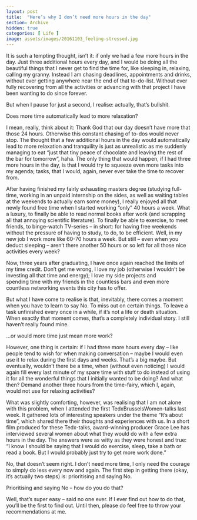 ```yaml
---
layout: post
title:  "Here’s why I don’t need more hours in the day"
section: Archive
hidden: true
categories: [ Life ]
image: assets/images/20161103_feeling-stressed.jpg
---
```



It is such a tempting thought, isn’t it: if only we had a few more hours in the day. Just three additional hours every day, and I would be doing all the beautiful things that I never get to find the time for, like sleeping in, relaxing, calling my granny. Instead I am chasing deadlines, appointments and drinks, without ever getting anywhere near the end of that to-do-list. Without ever fully recovering from all the activities or advancing with that project I have been wanting to do since forever.

But when I pause for just a second, I realise: actually, that’s bullshit.

Does more time automatically lead to more relaxation?

I mean, really, think about it: Thank God that our day doesn’t have more that those 24 hours. Otherwise this constant chasing of to-dos would never stop. The thought that a few additional hours in the day would automatically lead to more relaxation and tranquility is just as unrealistic as me suddenly managing to eat “just that tiny peace of chocolate and leaving the rest of the bar for tomorrow”, haha. The only thing that would happen, if I had three more hours in the day, is that I would try to squeeze even more tasks into my agenda; tasks, that I would, again, never ever take the time to recover from.

After having finished my fairly exhausting masters degree (studying full-time, working in an unpaid internship on the sides, as well as waiting tables at the weekends to actually earn some money), I really enjoyed all that newly found free time when I started working “only” 40 hours a week. What a luxury, to finally be able to read normal books after work (and scrapping all that annoying scientific literature). To finally be able to exercise, to meet friends, to binge-watch TV-series – in short: for having free weekends without the pressure of having to study, to do, to be efficient. Well, in my new job I work more like 60-70 hours a week. But still – even when you deduct sleeping – aren’t there another 50 hours or so left for all those nice activities every week?

Now, three years after graduating, I have once again reached the limits of my time credit. Don’t get me wrong, I love my job (otherwise I wouldn’t be investing all that time and energy); I love my side projects and spending time with my friends in the countless bars and even more countless networking events this city has to offer.

But what I have come to realise is that, inevitably, there comes a moment when you have to learn to say No. To miss out on certain things. To leave a task unfinished every once in a while, if it’s not a life or death situation. When exactly that moment comes, that’s a completely individual story. I still haven’t really found mine.

…or would more time just mean more work?

However, one thing is certain: if I had three more hours every day – like people tend to wish for when making conversation – maybe I would even use it to relax during the first days and weeks. That’s a big maybe. But eventually, wouldn’t there be a time, when (without even noticing) I would again fill every last minute of my spare time with stuff to do instead of using it for all the wonderful things that I initially wanted to be doing? And what then? Demand another three hours from the time-fairy, which I, again, would not use for relaxing activities?

What was slightly comforting, however, was realising that I am not alone with this problem, when I attended the first TedxBrusselsWomen-talks last week. It gathered lots of interesting speakers under the theme “It’s about time”, which shared there their thoughts and experiences with us. In a short film produced for these Tedx-talks, award-winning producer Grace Lee has interviewed several women about what they would do with a few extra hours in the day. The answers were as witty as they were honest and true: “I know I should be saying that I would do exercise, sleep, take a bath or read a book. But I would probably just try to get more work done.”

No, that doesn’t seem right. I don’t need more time, I only need the courage to simply do less every now and again. The first step in getting there (okay, it’s actually two steps) is: prioritising and saying No.

Prioritising and saying No – how do you do that?

Well, that’s super easy – said no one ever. If I ever find out how to do that, you’ll be the first to find out. Until then, please do feel free to throw your recommendations at me.

